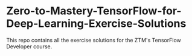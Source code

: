 # Zero-to-Mastery-TensorFlow-for-Deep-Learning-Exercise-Solutions
This repo contains all the exercise solutions for the ZTM's TensorFlow Developer course. 
